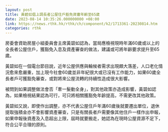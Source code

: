 ```yaml
---
layout: post
title: 黃碧如倡上調長者公屋住戶豁免資審年齡至65歲
date: 2023-08-14 10:35:26.000000000 +08:00
link: https://news.rthk.hk/rthk/ch/component/k2/1713361-20230814.htm
categories: rthk
---
```


房委會資助房屋小組委員會主席黃碧如認為，當局應檢視現時年滿60歲或以上的全長者公屋住戶，獲豁免入息及資產審查的做法，建議或可將年齡要求提升至65歲。

黃碧如在一個電台節目說，近年公屋供應與輪候者需求出現頗大落差，人口老化情況愈來愈嚴重，加上現今社會60歲並非年紀很大或已沒有工作能力，如果60歲全長者戶可獲豁免審查，或對將來公屋流轉的持續性造成很大影響。

被問到如果調整做法會否「牽一髮動全身」，對其他政策亦造成影響，黃碧如認為，如果檢視結果認為可行，可只將相關獲豁免年齡提高，不需更改其他政策。

黃碧如又說，即使作出調整，亦不代表公屋住戶年滿60歲後就要遷出單位，退休提取強積金亦不會影響資產審查，只是有關長者戶需要像其他住戶一樣作出申報，如果申報後資產及入息超出上限，屆時就要搬走，她認為在現時公屋資源不足下，符合公平合理的原則。
